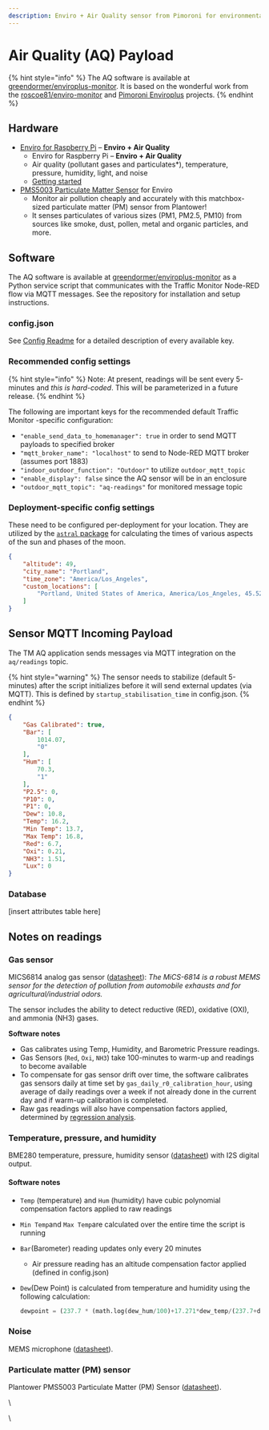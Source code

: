 ```yaml
---
description: Enviro + Air Quality sensor from Pimoroni for environmental conditions
---
```


# Air Quality (AQ) Payload

{% hint style="info" %}
The AQ software is available at [greendormer/enviroplus-monitor](https://github.com/greendormer/enviroplus-monitor). It is based on the wonderful work from the [roscoe81/enviro-monitor](https://github.com/roscoe81/enviro-monitor) and [Pimoroni Enviroplus](https://github.com/pimoroni/enviroplus-python) projects.
{% endhint %}

## Hardware

* [Enviro for Raspberry Pi](https://www.pishop.us/product/enviro-for-raspberry-pi/) – **Enviro + Air Quality**
  * Enviro for Raspberry Pi – **Enviro + Air Quality**
  * Air quality (pollutant gases and particulates\*), temperature, pressure, humidity, light, and noise
  * [Getting started](https://learn.pimoroni.com/article/getting-started-with-enviro-plus)
* [PMS5003 Particulate Matter Sensor](https://www.pishop.us/product/pms5003-particulate-matter-sensor-with-cable/) for Enviro
  * Monitor air pollution cheaply and accurately with this matchbox-sized particulate matter (PM) sensor from Plantower!&#x20;
  * It senses particulates of various sizes (PM1, PM2.5, PM10) from sources like smoke, dust, pollen, metal and organic particles, and more.

## Software

The AQ software is available at [greendormer/enviroplus-monitor](https://github.com/greendormer/enviroplus-monitor) as a Python service script that communicates with the Traffic Monitor Node-RED flow via MQTT messages. See the repository for installation and setup instructions.

### config.json

See [Config Readme](https://github.com/greendormer/enviroplus-monitor/blob/main/config_readme.md) for a detailed description of every available key.

### Recommended config settings

{% hint style="info" %}
Note: At present, readings will be sent every 5-minutes and _this is hard-coded_. This will be parameterized in a future release.
{% endhint %}

The following are important keys for the recommended default Traffic Monitor -specific configuration:

* `"enable_send_data_to_homemanager": true` in order to send MQTT payloads to specified broker
* `"mqtt_broker_name": "localhost"` to send to Node-RED MQTT broker (assumes port 1883)
* `"indoor_outdoor_function": "Outdoor"` to utilize `outdoor_mqtt_topic`
* `"enable_display": false` since the AQ sensor will be in an enclosure
* `"outdoor_mqtt_topic": "aq-readings"` for monitored message topic

### Deployment-specific config settings

These need to be configured per-deployment for your location. They are utilized by the [`astral` package](https://astral.readthedocs.io/en/latest/package.html) for calculating the times of various aspects of the sun and phases of the moon.

```json
{
    "altitude": 49,
    "city_name": "Portland",
    "time_zone": "America/Los_Angeles",
    "custom_locations": [
        "Portland, United States of America, America/Los_Angeles, 45.52, -122.681944"
    ]
}
```

## Sensor MQTT Incoming Payload

The TM AQ application sends messages via MQTT integration on the `aq/readings` topic.

{% hint style="warning" %}
The sensor needs to stabilize (default 5-minutes) after the script initializes before it will send external updates (via MQTT). This is defined by `startup_stabilisation_time` in config.json.
{% endhint %}

```json
{
    "Gas Calibrated": true,
    "Bar": [
        1014.07,
        "0"
    ],
    "Hum": [
        70.3,
        "1"
    ],
    "P2.5": 0,
    "P10": 0,
    "P1": 0,
    "Dew": 10.8,
    "Temp": 16.2,
    "Min Temp": 13.7,
    "Max Temp": 16.8,
    "Red": 6.7,
    "Oxi": 0.21,
    "NH3": 1.51,
    "Lux": 0
}
```

### Database&#x20;

\[insert attributes table here]

## Notes on readings

### Gas sensor

MICS6814 analog gas sensor ([datasheet](https://www.sgxsensortech.com/content/uploads/2015/02/1143_Datasheet-MiCS-6814-rev-8.pdf)):  _The MiCS-6814 is a robust MEMS sensor for the detection of pollution from automobile exhausts and for agricultural/industrial odors._ &#x20;

The sensor includes the ability to detect reductive (RED), oxidative (OXI), and ammonia (NH3) gases.

**Software notes**

* Gas calibrates using Temp, Humidity, and Barometric Pressure readings.
* Gas Sensors (`Red`, `Oxi`, `NH3`) take 100-minutes to warm-up and readings to become available
* To compensate for gas sensor drift over time, the software calibrates gas sensors daily at time set by `gas_daily_r0_calibration_hour`, using average of daily readings over a week if not already done in the current day and if warm-up calibration is completed.&#x20;
* Raw gas readings will also have compensation factors applied, determined by [regression analysis](https://github.com/roscoe81/enviro-monitor/blob/master/Regression_Analysis/Northcliff_Enviro_Monitor_Regression_Analyser.py).

### Temperature, pressure, and humidity

BME280 temperature, pressure, humidity sensor ([datasheet](https://www.bosch-sensortec.com/media/boschsensortec/downloads/datasheets/bst-bme280-ds002.pdf)) with I2S digital output.

#### Software notes

* `Temp` (temperature) and `Hum` (humidity) have cubic polynomial compensation factors applied to raw readings
* `Min Temp`and `Max Temp`are calculated over the entire time the script is running
* `Bar`(Barometer) reading updates only every 20 minutes
  * Air pressure reading has an altitude compensation factor applied (defined in config.json)
*   `Dew`(Dew Point) is calculated from temperature and humidity using the following calculation:&#x20;

    ```python
    dewpoint = (237.7 * (math.log(dew_hum/100)+17.271*dew_temp/(237.7+dew_temp))/(17.271 - math.log(dew_hum/100) - 17.271*dew_temp/(237.7 + dew_temp)))
    ```

### Noise&#x20;

MEMS microphone ([datasheet](https://media.digikey.com/pdf/Data%20Sheets/Knowles%20Acoustics%20PDFs/SPH0645LM4H-B.pdf)).

### Particulate matter (PM) sensor&#x20;

Plantower PMS5003 Particulate Matter (PM) Sensor ([datasheet](http://www.aqmd.gov/docs/default-source/aq-spec/resources-page/plantower-pms5003-manual_v2-3.pdf)).

\




\
